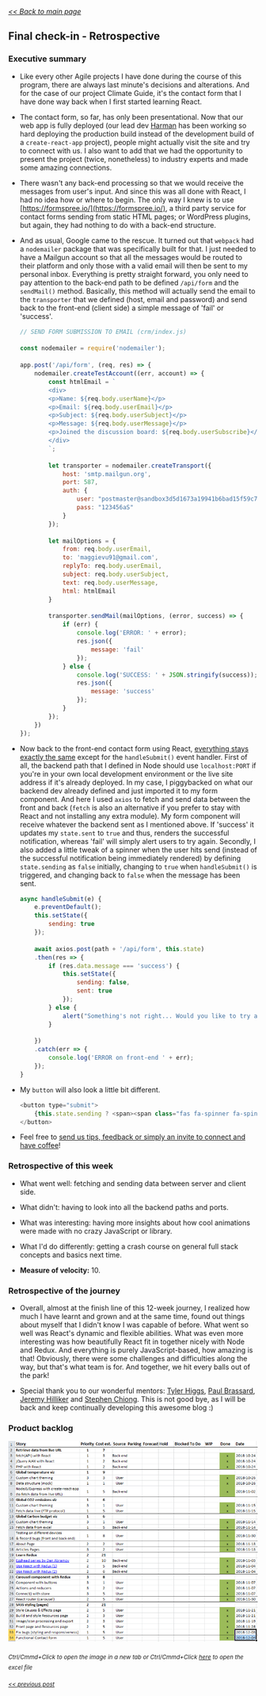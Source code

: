 _[<< Back to main page](https://maggievu.github.io/learning-reactjs/)_

## Final check-in - Retrospective

### Executive summary

- Like every other Agile projects I have done during the course of this program, there are always last minute's decisions and alterations. And for the case of our project Climate Guide, it's the contact form that I have done way back when I first started learning React.

- The contact form, so far, has only been presentational. Now that our web app is fully deployed (our lead dev [Harman](https://github.com/harmanparihar/) has been working so hard deploying the production build instead of the development build of a `create-react-app` project), people might actually visit the site and try to connect with us. I also want to add that we had the opportunity to present the project (twice, nonetheless) to industry experts and made some amazing connections.

- There wasn't any back-end processing so that we would receive the messages from user's input. And since this was all done with React, I had no idea how or where to begin. The only way I knew is to use [https://formspree.io/](https://formspree.io/), a third party service for contact forms sending from static HTML pages; or WordPress plugins, but again, they had nothing to do with a back-end structure.

- And as usual, Google came to the rescue. It turned out that `webpack` had a `nodemailer` package that was specifically built for that. I just needed to have a Mailgun account so that all the messages would be routed to their platform and only those with a valid email will then be sent to my personal inbox. Everything is pretty straight forward, you only need to pay attention to the back-end path to be defined `/api/form` and the `sendMail()` method. Basically, this method will actually send the email to the `transporter` that we defined (host, email and password) and send back to the front-end (client side) a simple message of 'fail' or 'success'.

    ```js
    // SEND FORM SUBMISSION TO EMAIL (crm/index.js)

    const nodemailer = require('nodemailer');

    app.post('/api/form', (req, res) => {
        nodemailer.createTestAccount((err, account) => {
            const htmlEmail = `
            <div>
            <p>Name: ${req.body.userName}</p>
            <p>Email: ${req.body.userEmail}</p>
            <p>Subject: ${req.body.userSubject}</p>
            <p>Message: ${req.body.userMessage}</p>
            <p>Joined the discussion board: ${req.body.userSubscribe}</p>
            </div>
            `;

            let transporter = nodemailer.createTransport({
                host: 'smtp.mailgun.org',
                port: 587,
                auth: {
                    user: "postmaster@sandbox3d5d1673a19941b6bad15f59c7585e15.mailgun.org",
                    pass: "123456aS"
                }
            });

            let mailOptions = {
                from: req.body.userEmail,
                to: 'maggievu91@gmail.com',
                replyTo: req.body.userEmail,
                subject: req.body.userSubject,
                text: req.body.userMessage,
                html: htmlEmail
            }

            transporter.sendMail(mailOptions, (error, success) => {
                if (err) {
                    console.log('ERROR: ' + error);
                    res.json({
                        message: 'fail'
                    });
                } else {
                    console.log('SUCCESS: ' + JSON.stringify(success));
                    res.json({
                        message: 'success'
                    });
                }
            });
        })
    });
    ```

- Now back to the front-end contact form using React, [everything stays exactly the same](https://maggievu.github.io/learning-reactjs/posts/week-10-08) except for the `handleSubmit()` event handler. First of all, the backend path that I defined in Node should use `localhost:PORT` if you're in your own local development environment or the live site address if it's already deployed. In my case, I piggybacked on what our backend dev already defined and just imported it to my form component. And here I used `axios` to fetch and send data between the front and back (`fetch` is also an alternative if you prefer to stay with React and not installing any extra module). My form component will receive whatever the backend sent as I mentioned above. If 'success' it updates my `state.sent` to `true` and thus, renders the successful notification, whereas 'fail' will simply alert users to try again. Secondly, I also added a little tweak of a spinner when the user hits send (instead of the successful notification being immediately rendered) by defining `state.sending` as `false` initially, changing to `true` when `handleSubmit()` is triggered, and changing back to `false` when the message has been sent.

    ```js
    async handleSubmit(e) {
        e.preventDefault();
        this.setState({
            sending: true
        });

        await axios.post(path + '/api/form', this.state)
        .then(res => {
            if (res.data.message === 'success') {
                this.setState({
                    sending: false,
                    sent: true
                });
            } else {
                alert("Something's not right... Would you like to try again?");
            }

        })
        .catch(err => {
            console.log('ERROR on front-end ' + err);
        });
    }
    ```

- My `button` will also look a little bit different.

    ```js
    <button type="submit">
        {this.state.sending ? <span><span class="fas fa-spinner fa-spin"></span> Sending</span> : "Send message"}
    </button>
    ```

- Feel free to [send us tips, feedback or simply an invite to connect and have coffee](http://climateguide.tech/about)!

### Retrospective of this week

- What went well: fetching and sending data between server and client side.

- What didn't: having to look into all the backend paths and ports.

- What was interesting: having more insights about how cool animations were made with no crazy JavaScript or library.

- What I'd do differently: getting a crash course on general full stack concepts and basics next time.

- __Measure of velocity:__ 10.

### Retrospective of the journey

- Overall, almost at the finish line of this 12-week journey, I realized how much I have learnt and grown and at the same time, found out things about myself that I didn't know I was capable of before. What went so well was React's dynamic and flexible abilities. What was even more interesting was how beautifully React fit in together nicely with Node and Redux. And everything is purely JavaScript-based, how amazing is that! Obviously, there were some challenges and difficulties along the way, but that's what team is for. And together, we hit every balls out of the park!

- Special thank you to our wonderful mentors: [Tyler Higgs](https://www.linkedin.com/in/tylerhiggs/), [Paul Brassard](https://www.linkedin.com/in/paulbrassard/), [Jeremy Hilliker](https://ca.linkedin.com/in/jeremy-hilliker-79bb9413) and [Stephen Chiong](https://ca.linkedin.com/in/stephen-chiong-0124178a). This is not good bye, as I will be back and keep continually developing this awesome blog :)

### Product backlog

[![Excel Backlog](../assets/images/week-12-03/project-100.png "Excel Backlog")](https://maggievu.github.io/learning-reactjs/assets/images/week-12-03/project-100.png)

_<sub>Ctrl/Cmmd+Click to open the image in a new tab or Ctrl/Cmmd+Click [here](https://drive.google.com/open?id=1tIJDBY_Tgn4SCMupa9bdn8JZmisHbd6a) to open the excel file</sub>_


_<sub>[<< previous post](week-11-26)</sub>_
